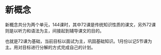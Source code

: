 # 新概念

新概念共分为两个单元，144课时，其中72课是传统知识性质的课文，另外72课则是以听力和语法为主，间接起到辅导课文的目的。

也就是72课为基础，当前目标以面试为主，巩固基础知识。1月份以记5节课为主。用对目标进行分解的方式完成自己的计划。



